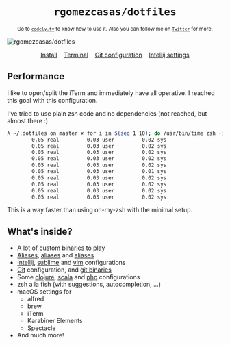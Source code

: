 <h1 align="center">
  <code>rgomezcasas/dotfiles</code>
</h1>

<p align="center">
  <sub>Go to <a href="https://www.youtube.com/channel/UC9IKtxn9AIGelnYmwYr0Lxw" target="_blank"><code>codely.tv</code></a> to know how to use it. Also you can follow me on <a href="https://twitter.com/rafaoe" target="_blank"><code>Twitter</code></a> for more.</sub>
</p>

<img src="https://user-images.githubusercontent.com/1331435/36755901-df80a99c-1c0d-11e8-86cd-2f0f0003d28b.gif" alt="rgomezcasas/dotfiles">

<p align="center">
  <a href="install.sh">Install</a>&nbsp;&nbsp;&nbsp;
  <a href="terminal">Terminal</a>&nbsp;&nbsp;&nbsp;
  <a href="git/.gitconfig">Git configuration</a>&nbsp;&nbsp;&nbsp;
  <a href="editors/intellij/settings.jar">Intellij settings</a>
</p>

## Performance
I like to open/split the iTerm and immediately have all operative. I reached this goal with this configuration.

I've tried to use plain zsh code and no dependencies (not reached, but almost there :)

```bash
λ ~/.dotfiles on master ✗ for i in $(seq 1 10); do /usr/bin/time zsh -i -c exit; done | awk '{print $1}'
        0.05 real         0.03 user         0.02 sys
        0.05 real         0.03 user         0.02 sys
        0.05 real         0.03 user         0.02 sys
        0.05 real         0.03 user         0.02 sys
        0.05 real         0.03 user         0.02 sys
        0.05 real         0.03 user         0.01 sys
        0.05 real         0.03 user         0.02 sys
        0.05 real         0.03 user         0.02 sys
        0.05 real         0.03 user         0.02 sys
        0.05 real         0.03 user         0.02 sys
```

This is a way faster than using oh-my-zsh with the minimal setup.

## What's inside?
 * A [lot of custom binaries to play](bin)
 * [Aliases](terminal/_aliases), [aliases](terminal/_aliases) and [aliases](terminal/_aliases)
 * [Intellij](editors/intellij), [sublime](editors/sublime-text-3) and [vim](editors/vim) configurations
 * [Git](git/.gitconfig) configuration, and [git binaries](git/bin)
 * Some [clojure](langs/clojure), [scala](langs/scala) and [php](langs/php) configurations
 * zsh a la fish (with suggestions, autocompletion, ...)
 * macOS settings for
   - alfred
   - brew
   - iTerm
   - Karabiner Elements
   - Spectacle
 * And much more!
